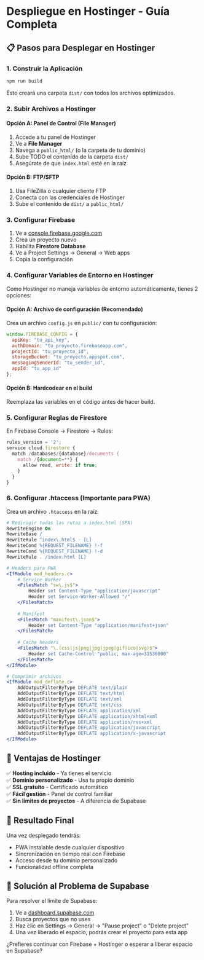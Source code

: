 # Despliegue en Hostinger - Guía Completa

## 📋 Pasos para Desplegar en Hostinger

### 1. **Construir la Aplicación**
```bash
npm run build
```
Esto creará una carpeta `dist/` con todos los archivos optimizados.

### 2. **Subir Archivos a Hostinger**

#### Opción A: Panel de Control (File Manager)
1. Accede a tu panel de Hostinger
2. Ve a **File Manager**
3. Navega a `public_html/` (o la carpeta de tu dominio)
4. Sube TODO el contenido de la carpeta `dist/`
5. Asegúrate de que `index.html` esté en la raíz

#### Opción B: FTP/SFTP
1. Usa FileZilla o cualquier cliente FTP
2. Conecta con las credenciales de Hostinger
3. Sube el contenido de `dist/` a `public_html/`

### 3. **Configurar Firebase**
1. Ve a [console.firebase.google.com](https://console.firebase.google.com)
2. Crea un proyecto nuevo
3. Habilita **Firestore Database**
4. Ve a Project Settings → General → Web apps
5. Copia la configuración

### 4. **Configurar Variables de Entorno en Hostinger**
Como Hostinger no maneja variables de entorno automáticamente, tienes 2 opciones:

#### Opción A: Archivo de configuración (Recomendado)
Crea un archivo `config.js` en `public/` con tu configuración:
```javascript
window.FIREBASE_CONFIG = {
  apiKey: "tu_api_key",
  authDomain: "tu_proyecto.firebaseapp.com",
  projectId: "tu_proyecto_id",
  storageBucket: "tu_proyecto.appspot.com",
  messagingSenderId: "tu_sender_id",
  appId: "tu_app_id"
};
```

#### Opción B: Hardcodear en el build
Reemplaza las variables en el código antes de hacer build.

### 5. **Configurar Reglas de Firestore**
En Firebase Console → Firestore → Rules:
```javascript
rules_version = '2';
service cloud.firestore {
  match /databases/{database}/documents {
    match /{document=**} {
      allow read, write: if true;
    }
  }
}
```

### 6. **Configurar .htaccess (Importante para PWA)**
Crea un archivo `.htaccess` en la raíz:
```apache
# Redirigir todas las rutas a index.html (SPA)
RewriteEngine On
RewriteBase /
RewriteRule ^index\.html$ - [L]
RewriteCond %{REQUEST_FILENAME} !-f
RewriteCond %{REQUEST_FILENAME} !-d
RewriteRule . /index.html [L]

# Headers para PWA
<IfModule mod_headers.c>
    # Service Worker
    <FilesMatch "sw\.js$">
        Header set Content-Type "application/javascript"
        Header set Service-Worker-Allowed "/"
    </FilesMatch>
    
    # Manifest
    <FilesMatch "manifest\.json$">
        Header set Content-Type "application/manifest+json"
    </FilesMatch>
    
    # Cache headers
    <FilesMatch "\.(css|js|png|jpg|jpeg|gif|ico|svg)$">
        Header set Cache-Control "public, max-age=31536000"
    </FilesMatch>
</IfModule>

# Comprimir archivos
<IfModule mod_deflate.c>
    AddOutputFilterByType DEFLATE text/plain
    AddOutputFilterByType DEFLATE text/html
    AddOutputFilterByType DEFLATE text/xml
    AddOutputFilterByType DEFLATE text/css
    AddOutputFilterByType DEFLATE application/xml
    AddOutputFilterByType DEFLATE application/xhtml+xml
    AddOutputFilterByType DEFLATE application/rss+xml
    AddOutputFilterByType DEFLATE application/javascript
    AddOutputFilterByType DEFLATE application/x-javascript
</IfModule>
```

## 🎯 **Ventajas de Hostinger**

✅ **Hosting incluido** - Ya tienes el servicio  
✅ **Dominio personalizado** - Usa tu propio dominio  
✅ **SSL gratuito** - Certificado automático  
✅ **Fácil gestión** - Panel de control familiar  
✅ **Sin límites de proyectos** - A diferencia de Supabase  

## 📱 **Resultado Final**

Una vez desplegado tendrás:
- PWA instalable desde cualquier dispositivo
- Sincronización en tiempo real con Firebase
- Acceso desde tu dominio personalizado
- Funcionalidad offline completa

## 🔧 **Solución al Problema de Supabase**

Para resolver el límite de Supabase:
1. Ve a [dashboard.supabase.com](https://dashboard.supabase.com)
2. Busca proyectos que no uses
3. Haz clic en Settings → General → "Pause project" o "Delete project"
4. Una vez liberado el espacio, podrás crear el proyecto para esta app

¿Prefieres continuar con Firebase + Hostinger o esperar a liberar espacio en Supabase?